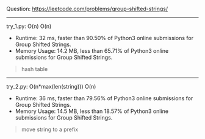 Question: https://leetcode.com/problems/group-shifted-strings/

---

try_1.py: O(n) O(n)
* Runtime: 32 ms, faster than 90.50% of Python3 online submissions for Group Shifted Strings.
* Memory Usage: 14.2 MB, less than 65.71% of Python3 online submissions for Group Shifted Strings.

> hash table

---

try_2.py: O(n*max(len(string))) O(n)

* Runtime: 36 ms, faster than 79.56% of Python3 online submissions for Group Shifted Strings.
* Memory Usage: 14.5 MB, less than 18.57% of Python3 online submissions for Group Shifted Strings.

> move string to a prefix
